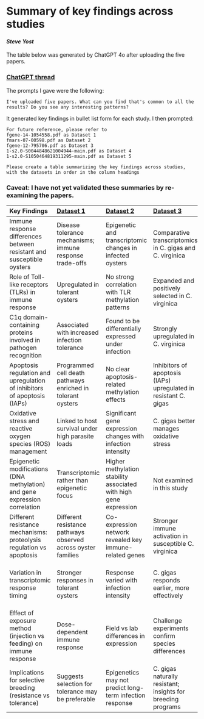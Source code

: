 # Summary of key findings across studies
#### _Steve Yost_
The table below was generated by ChatGPT 4o after uploading the five papers.
### [ChatGPT thread](https://chatgpt.com/share/679d44a8-7df4-800d-b7e0-790f11cfb58b)
The prompts I gave were the following:
```
I've uploaded five papers. What can you find that's common to all the results? Do you see any interesting patterns?
```
It generated key findings in bullet list form for each study. I then prompted:
```
For future reference, please refer to
fgene-14-1054558.pdf as Dataset 1
fmars-07-00598.pdf as Dataset 2
fgene-12-795706.pdf as Dataset 3
1-s2.0-S0044848621004944-main.pdf as Dataset 4
1-s2.0-S1050464819311295-main.pdf as Dataset 5

Please create a table summarizing the key findings across studies, with the datasets in order in the column headings
```
### Caveat: I have not yet validated these summaries by re-examining the papers.

| Key Findings                                                               | [Dataset 1](https://github.com/Resilience-Biomarkers-for-Aquaculture/Cvirg_Pmarinus_RNAseq/blob/main/analysis_ideas.md#slide-3)                                                     | [Dataset 2](https://github.com/Resilience-Biomarkers-for-Aquaculture/Cvirg_Pmarinus_RNAseq/blob/main/analysis_ideas.md#slide-4)                                                         | [Dataset 3](https://github.com/Resilience-Biomarkers-for-Aquaculture/Cvirg_Pmarinus_RNAseq/blob/main/analysis_ideas.md#slide-5)                                                        | [Dataset 4](https://github.com/Resilience-Biomarkers-for-Aquaculture/Cvirg_Pmarinus_RNAseq/blob/main/analysis_ideas.md#slide-6)                                                   | [Dataset 5](https://github.com/Resilience-Biomarkers-for-Aquaculture/Cvirg_Pmarinus_RNAseq/blob/main/analysis_ideas.md#slide-7)                                                                   |
|:---------------------------------------------------------------------------|:--------------------------------------------------------------|:------------------------------------------------------------------|:-----------------------------------------------------------------|:------------------------------------------------------------|:----------------------------------------------------------------------------|
| Immune response differences between resistant and susceptible oysters      | Disease tolerance mechanisms; immune response trade-offs      | Epigenetic and transcriptomic changes in infected oysters         | Comparative transcriptomics in C. gigas and C. virginica         | Effects of exposure methods on survival and gene expression | Variation in transcriptomic response across families                        |
| Role of Toll-like receptors (TLRs) in immune response                      | Upregulated in tolerant oysters                               | No strong correlation with TLR methylation patterns               | Expanded and positively selected in C. virginica                 | TLR4 overexpressed in injected oysters                      | Differentially expressed in resistant oysters                               |
| C1q domain-containing proteins involved in pathogen recognition            | Associated with increased infection tolerance                 | Found to be differentially expressed under infection              | Strongly upregulated in C. virginica                             | Not a major focus                                           | Upregulated in resistant oysters                                            |
| Apoptosis regulation and upregulation of inhibitors of apoptosis (IAPs)    | Programmed cell death pathways enriched in tolerant oysters   | No clear apoptosis-related methylation effects                    | Inhibitors of apoptosis (IAPs) upregulated in resistant C. gigas | Injected oysters had higher inflammatory apoptosis response | Resistant oysters showed early apoptotic gene activation                    |
| Oxidative stress and reactive oxygen species (ROS) management              | Linked to host survival under high parasite loads             | Significant gene expression changes with infection intensity      | C. gigas better manages oxidative stress                         | Injected oysters showed more oxidative stress               | Protease inhibitors upregulated in resistant oysters                        |
| Epigenetic modifications (DNA methylation) and gene expression correlation | Transcriptomic rather than epigenetic focus                   | Higher methylation stability associated with high gene expression | Not examined in this study                                       | Not a focus of this study                                   | Not examined in this study                                                  |
| Different resistance mechanisms: proteolysis regulation vs apoptosis       | Different resistance pathways observed across oyster families | Co-expression network revealed key immune-related genes           | Stronger immune activation in susceptible C. virginica           | Differences in immune pathway activation based on exposure  | Strong early response in resistant families                                 |
| Variation in transcriptomic response timing                                | Stronger responses in tolerant oysters                        | Response varied with infection intensity                          | C. gigas responds earlier, more effectively                      | Injected oysters showed stronger immune responses           | Susceptible oysters had weaker early response but strong later inflammation |
| Effect of exposure method (injection vs feeding) on immune response        | Dose-dependent immune response                                | Field vs lab differences in expression                            | Challenge experiments confirm species differences                | Injection method led to higher mortality                    | Controlled infection model used                                             |
| Implications for selective breeding (resistance vs tolerance)              | Suggests selection for tolerance may be preferable            | Epigenetics may not predict long-term infection response          | C. gigas naturally resistant; insights for breeding programs     | Highlights need for realistic exposure models in breeding   | Timing of immune response key for resistance                                |
